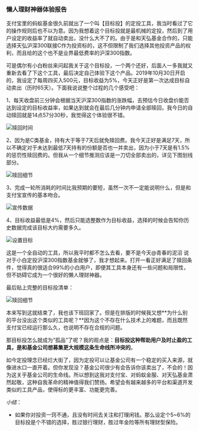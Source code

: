 ### 懒人理财神器体验报告

支付宝里的蚂蚁基金很久前就出了一个叫【目标投】的定投工具，我当时看过了它的操作规则后也不以为意。因为我想着这个目标投就是最机械的定投，然后到了用户设定的收益率了就自动卖出，没什么大不了的。由于是和天弘基金合作的，只能选择天弘沪深300联接C作为投资标的，这不但限制了我们选择其他投资产品的权利，而且给的这个也不是业界最低费率的沪深300指数。

可是偶尔有小白粉丝来问起我关于这个目标投，一个两个还好，后面人一多我就又重新去看了下这个工具，最后决定自己体验下这个产品。2019年10月30日开启的，我设定了每周四买入500元，目标收益为5%，今天正好是第一次达成目标自动卖出（历时65天）。下面我说说整个过程的几个感受吧：

1、每天收盘前三分钟会根据当天沪深300指数的涨跌幅，去预估今日收盘价能否达到设定的目标收益率，如果达到就会在最后几分钟内申请全部赎回，我今日的自动赎回就是14点57分30秒，我觉得这个体验很不错。

![赎回时间](../img/alipay-mbt-5.jpg)

2、因为是C类基金，持有大于等于7天后就免赎回费。我今天正好是满足7天，所以不确定对于未达到最低7天持有的份额是否也一并卖出，因为小于7天是有1.5%的惩罚性赎回费的。但我从一个细节推测应该是一刀切全部卖出的，详见下图划线部分。

![赎回细节](../img/alipay-mbt-3.jpg)

3、完成一轮所消耗的时间比我预期的要短，虽然一次不一定能说明什么，但是和支付宝宣传的基本吻合。

![宣传数据](../img/alipay-mbt-2.jpg)

4、目标收益最低是4%，然后只能选整数作为目标收益，选择的时候会告知你历史数据完成该目标大约需要多久。

![设置目标](../img/alipay-mbt-4.jpeg)

这是一个全自动的工具，所以我平时都不怎么去看，要不是今天@青春的泥沼 说对于小白定投沪深300指数基金就够了，我才想起来。打开一看正好满足了赎回条件，觉得真的很适合99%的小白用户，即便其工具本身还有一些问题和局限性，但不妨碍它成为一个很好的懒人理财神器。

最后贴上完整的目标投清单：

![赎回细节](../img/alipay-mbt-1.jpg)

本来写到这就结束了，我也该下班回家了。但是在排版的时候我又想**为什么别的平台没出这个类似的工具呢？**因为这个不存在什么技术上的难题，而且既然支付宝已经运行那么久，也说明不存在合规的问题。

那目标投怎么就成为“孤品”了呢？我的观点是：**目标投这种帮助用户及时止盈的工具，是和基金公司想募集更大规模这条生命线所冲突的**。

如今定投理念已经烂大街了，因为定投可以让基金公司有一个稳定的买入来源，就像进水口一直开着。但你发现没？基金公司很少有会告诉你该卖出了，不会的！因为这关乎基金公司的生命线。所以想到这我对支付宝、对蚂蚁金服、对天弘基金肃然起敬，这种自我革命的精神值得我们赞扬。希望会有越来越多的平台和渠道开发类似的工具产品，使得标的更丰富、功能更完善。

*小结*：

- 如果你对投资一窍不通，且没有时间去关注和打理闲钱。那么设定个5~6%的目标投是个不错的选择，胜过银行理财，胜过年金险等所有理财型保险。